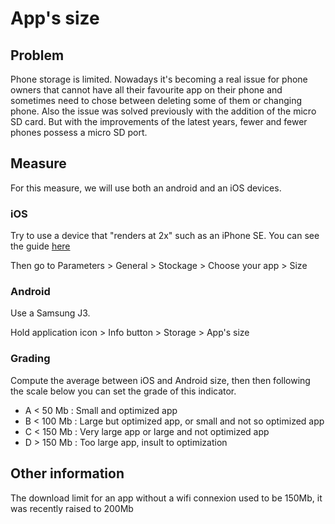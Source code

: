 # App's size

## Problem

Phone storage is limited. Nowadays it's becoming a real issue for phone owners that cannot have all their favourite app on their phone and sometimes need to chose between deleting some of them or changing phone. Also the issue was solved previously with the addition of the micro SD card. But with the improvements of the latest years, fewer and fewer phones possess a micro SD port.

## Measure

For this measure, we will use both an android and an iOS devices.

### iOS

Try to use a device that "renders at 2x" such as an iPhone SE. You can see the guide [here](https://www.paintcodeapp.com/news/ultimate-guide-to-iphone-resolutions)

Then go to Parameters > General > Stockage > Choose your app > Size

### Android

Use a Samsung J3.

Hold application icon > Info button > Storage > App's size

### Grading

Compute the average between iOS and Android size, then then following the scale below you can set the grade of this indicator.

- A < 50 Mb : Small and optimized app
- B < 100 Mb : Large but optimized app, or small and not so optimized app
- C < 150 Mb : Very large app or large and not optimized app
- D > 150 Mb : Too large app, insult to optimization

## Other information

The download limit for an app without a wifi connexion used to be 150Mb, it was recently raised to 200Mb
